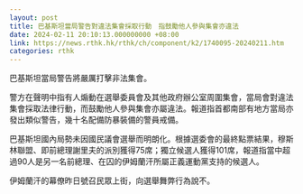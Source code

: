 ```yaml
---
layout: post
title: 巴基斯坦當局警告對違法集會採取行動　指鼓勵他人參與集會亦違法
date: 2024-02-11 20:10:13.000000000 +08:00
link: https://news.rthk.hk/rthk/ch/component/k2/1740095-20240211.htm
categories: rthk
---
```


巴基斯坦當局警告將嚴厲打擊非法集會。

警方在聲明中指有人煽動在選舉委員會及其他政府辦公室周圍集會，當局會對違法集會採取法律行動，而鼓勵他人參與集會亦屬違法。報道指首都南部有地方當局亦發出類似警告，幾十名配備防暴裝備的警員戒備。

巴基斯坦國內局勢未因國民議會選舉而明朗化。根據選委會的最終點票結果，穆斯林聯盟、即前總理謝里夫的派別獲得75席；獨立候選人獲得101席，報道指當中超過90人是另一名前總理、在囚的伊姆蘭汗所屬正義運動黨支持的候選人。

伊姆蘭汗的幕僚昨日號召民眾上街，向選舉舞弊行為說不。

